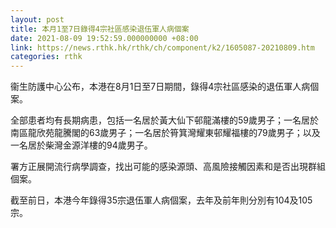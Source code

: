 ```yaml
---
layout: post
title: 本月1至7日錄得4宗社區感染退伍軍人病個案
date: 2021-08-09 19:52:59.000000000 +08:00
link: https://news.rthk.hk/rthk/ch/component/k2/1605087-20210809.htm
categories: rthk
---
```


衞生防護中心公布，本港在8月1日至7日期間，錄得4宗社區感染的退伍軍人病個案。

全部患者均有長期病患，包括一名居於黃大仙下邨龍滿樓的59歲男子；一名居於南區龍欣苑龍騰閣的63歲男子；一名居於筲箕灣耀東邨耀福樓的79歲男子；以及一名居於柴灣金源洋樓的94歲男子。

署方正展開流行病學調查，找出可能的感染源頭、高風險接觸因素和是否出現群組個案。

截至前日，本港今年錄得35宗退伍軍人病個案，去年及前年則分別有104及105宗。

